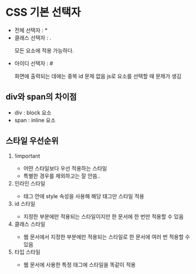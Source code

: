 # CSS 기본 선택자
<ul>
<li>
  전체 선택자 : *
</li>
<li>
클래스 선택자 : .
  
모든 요소에 적용 가능하다.
</li>
<li>
아이디 선택자 : #
  
화면에 출력되는 데에는 중복 id 문제 없음
js로 요소를 선택할 때 문제가 생김
</li>    
</ul>

## div와 span의 차이점
<ul>
<li>div : block 요소</li>
<li>span : inline 요소</li>
</ul>

## 스타일 우선순위
<ol>
<li>!important</li>

- 어떤 스타일보다 우선 적용하는 스타일
- 특별한 경우를 제외하고는 잘 안씀..

<li>인라인 스타일</li>

- 태그 안에 style 속성을 사용해 해당 태그만 스타일 적용

<li>id 스타일</li>

- 지정한 부분에만 적용되는 스타일이지만 한 문서에 한 번만 적용할 수 있음

<li>클래스 스타일</li>

- 웹 문서에서 지정한 부분에만 적용되는 스타일로 한 문서에 여러 번 적용할 수 있음

<li>타입 스타일</li>

- 웹 문서에 사용한 특정 태그에 스타일을 똑같이 적용
</li>
</ol>